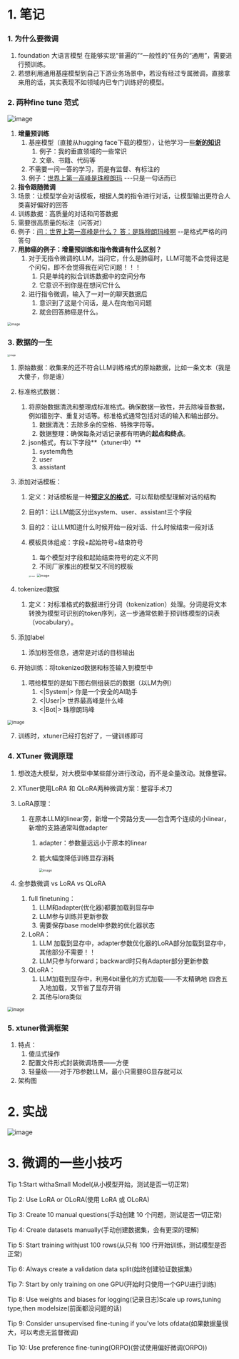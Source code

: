 



# 1. 笔记

### 1. 为什么要微调

1. foundation 大语言模型 在能够实现“普遍的”“一般性的”任务的“通用”，需要进行预训练。
2. 若想利用通用基座模型到自己下游业务场景中，若没有经过专属微调，直接拿来用的话，其实表现不如领域内已专门训练好的模型。 

### 2. 两种fine tune 范式
![image](https://github.com/bubblefu/InternLM_Camp_md/assets/70378994/f0505f42-095c-4be5-8493-64016bbdac3a)

1. **增量预训练**
   1. 基座模型（直接从hugging face下载的模型），让他学习一些<u>**新的知识**</u>
      1. 例子：我的垂直领域的一些常识
      2. 文章、书籍、代码等
   2. 不需要一问一答的学习，而是有监督、有标注的
   3. 例子：<u>世界上第一高峰是珠穆朗玛</u>       ---只是一句话而已
2.  **指令跟随微调**
   1. 场景：让模型学会对话模板，根据人类的指令进行对话，让模型输出更符合人类喜好偏好的回答
   2. 训练数据：高质量的对话和问答数据
   3. 需要很高质量的标注（问答对）
   4. 例子：<u>问：世界上第一高峰是什么？ 答：是珠穆朗玛峰啊</u>          --是格式严格的问答句
3. **用肺癌的例子：增量预训练和指令微调有什么区别？**
   1. 对于无指令微调的LLM，当问它，什么是肺癌时，LLM可能不会觉得这是个问句，即不会觉得我在问它问题！！！
      1. 只是单纯的拟合训练数据中的空间分布
      2. 它意识不到你是在想问它什么
   2. 进行指令微调，输入了一对一的聊天数据后
      1. 意识到了这是个问话，是人在向他问问题
      2. 就会回答肺癌是什么。

<img src="https://github.com/bubblefu/InternLM_Camp_md/assets/70378994/ae79ada9-b337-455a-9052-0a690365264a" alt="image" style="zoom:50%;" />

### 3. 数据的一生

<img src="https://github.com/bubblefu/InternLM_Camp_md/assets/70378994/66ead99f-a822-4c53-84cb-1298e6ada30d" alt="image" style="zoom:33%;" />

1. 原始数据：收集来的还不符合LLM训练格式的原始数据，比如一条文本（我是大傻子，你是谁）

2. 标准格式数据：
   
   1. 将原始数据清洗和整理成标准格式。确保数据一致性，并去除噪音数据，例如错别字、重复对话等。标准格式通常包括对话的输入和输出部分。
      1. 数据清洗：去除多余的空格、特殊字符等。
      2. 数据整理：确保每条对话记录都有明确的**起点和终点**。
   2. json格式，有以下字段**（xtuner中）**
      1. system角色
      2. user
      3. assistant
   
3. 添加对话模板：

   1. 定义：对话模板是一种<u>**预定义的格式**</u>，可以帮助模型理解对话的结构

   2. 目的1：让LLM能区分出system、user、assistant三个字段

   3. 目的2：让LLM知道什么时候开始一段对话、什么时候结束一段对话

   4. 模板具体组成：字段+起始符号+结束符号

      1. 每个模型对字段和起始结束符号的定义不同
      2. 不同厂家推出的模型又不同的模板

      <img src="https://github.com/bubblefu/InternLM_Camp_md/assets/70378994/6087316a-8224-4580-afe9-bbeafa2421c0" alt="image" style="zoom:25%;" />

      <img src="https://github.com/bubblefu/InternLM_Camp_md/assets/70378994/7b329e4e-fb33-4aa5-a5a1-903cb559a03e" alt="image" style="zoom: 50%;" />

4. tokenized数据

   1. 定义：对标准格式的数据进行分词（tokenization）处理。分词是将文本转换为模型可识别的token序列，这一步通常依赖于预训练模型的词表（vocabulary）。

5. 添加label

   1. 添加标签信息，通常是对话的目标输出

6. 开始训练：将tokenized数据和标签输入到模型中

   1. 喂给模型的是如下图右侧组装后的数据（以LM为例）
      1. <|System|>   你是一个安全的AI助手
      2. <|User|>   世界最高峰是什么峰
      3. <|Bot|>  珠穆朗玛峰

<img src="https://github.com/bubblefu/InternLM_Camp_md/assets/70378994/fdbd8e72-0ec4-4dd0-a8b7-d6eae8c1c8a5" alt="image" style="zoom: 67%;" />

7. 训练时，xtuner已经打包好了，一键训练即可



### 4. XTuner 微调原理

1. 想改造大模型，对大模型中某些部分进行改动，而不是全量改动。就像整容。

2. XTuner使用LoRA 和 QLoRA两种微调方案：整容手术刀

3. LoRA原理：

   1. 在原本LLM的linear旁，新增一个旁路分支——包含两个连续的小linear，新增的支路通常叫做adapter

      1. adapter：参数量远远小于原本的linear

      2. 能大幅度降低训练显存消耗

         <img src="https://github.com/bubblefu/InternLM_Camp_md/assets/70378994/615ea2c5-e046-472d-bd66-fb738bbd8030" alt="image" style="zoom:50%;" />



4. 全参数微调   vs  LoRA  vs QLoRA
   1. full finetuning：
      1. LLM和adapter(优化器)都要加载到显存中
      2. LLM参与训练并更新参数
      3. 需要保存base model中参数的优化器状态
   2. LoRA：
      1. LLM 加载到显存中，adapter参数优化器的LoRA部分加载到显存中，其他部分不需要！！
      2. LLM只参与forward；backward时只有Adapter部分更新参数 
   3. QLoRA：
      1. LLM加载到显存中，利用4bit量化的方式加载——不太精确地 四舍五入地加载，又节省了显存开销
      2. 其他与lora类似

<img src="https://github.com/bubblefu/InternLM_Camp_md/assets/70378994/83456a35-36fa-4df9-961e-8169570fe2d5" alt="image" style="zoom:67%;" />

### 5. xtuner微调框架

1. 特点：
   1. 傻瓜式操作
   2. 配置文件形式封装微调场景——方便
   3. 轻量级——对于7B参数LLM，最小只需要8G显存就可以
2. 架构图

# 2. 实战

![image](https://github.com/bubblefu/InternLM_Camp_md/assets/70378994/2d86cada-8d6d-4eca-bc95-90f8ed17d75a)

# 3. 微调的一些小技巧


Tip 1:Start withaSmall Model(从小模型开始，测试是否一切正常)

Tip 2: Use LoRA or OLoRA(使用 LoRA 或 OLoRA)

Tip 3: Create 10 manual questions(手动创建 10 个问题，测试是否一切正常)

Tip 4: Create datasets manually(手动创建数据集，会有更深的理解)

Tip 5: Start training withjust 100 rows(从只有 100 行开始训练，测试模型是否正常)

Tip 6: Always create a validation data split(始终创建验证数据集)

Tip 7: Start by only training on one GPU(开始时只使用一个GPU进行训练)

Tip 8: Use weights and biases for logging(记录日志)Scale up rows,tuning type,then modelsize(前面都没问题的话)

Tip 9: Consider unsupervised fine-tuning if you've lots ofdata(如果数据量很大，可以考虑无监督微调)

Tip 10: Use preference fine-tuning(ORPO)(尝试使用偏好微调(ORPO))
